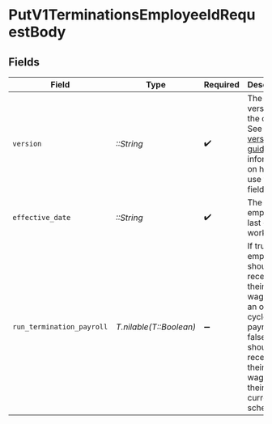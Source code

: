 # PutV1TerminationsEmployeeIdRequestBody


## Fields

| Field                                                                                                                                                             | Type                                                                                                                                                              | Required                                                                                                                                                          | Description                                                                                                                                                       | Example                                                                                                                                                           |
| ----------------------------------------------------------------------------------------------------------------------------------------------------------------- | ----------------------------------------------------------------------------------------------------------------------------------------------------------------- | ----------------------------------------------------------------------------------------------------------------------------------------------------------------- | ----------------------------------------------------------------------------------------------------------------------------------------------------------------- | ----------------------------------------------------------------------------------------------------------------------------------------------------------------- |
| `version`                                                                                                                                                         | *::String*                                                                                                                                                        | :heavy_check_mark:                                                                                                                                                | The current version of the object. See the [versioning guide](https://docs.gusto.com/embedded-payroll/docs/idempotency) for information on how to use this field. | 56d00c178bc7393b2a206ed6a86afcb4                                                                                                                                  |
| `effective_date`                                                                                                                                                  | *::String*                                                                                                                                                        | :heavy_check_mark:                                                                                                                                                | The employee's last day of work.                                                                                                                                  |                                                                                                                                                                   |
| `run_termination_payroll`                                                                                                                                         | *T.nilable(T::Boolean)*                                                                                                                                           | :heavy_minus_sign:                                                                                                                                                | If true, the employee should receive their final wages via an off-cycle payroll. If false, they should receive their final wages on their current pay schedule.   |                                                                                                                                                                   |